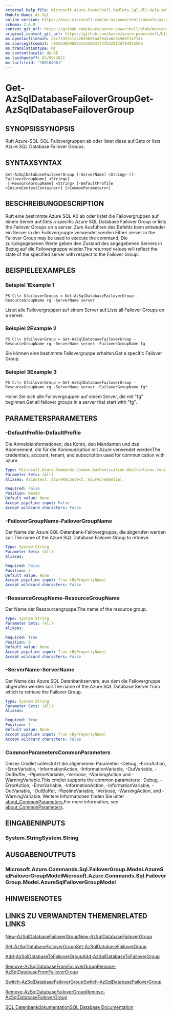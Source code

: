 ```yaml
---
external help file: Microsoft.Azure.PowerShell.Cmdlets.Sql.dll-Help.xml
Module Name: Az.Sql
online version: https://docs.microsoft.com/en-us/powershell/module/az.sql/get-azsqldatabasefailovergroup
schema: 2.0.0
content_git_url: https://github.com/Azure/azure-powershell/blob/master/src/Sql/Sql/help/Get-AzSqlDatabaseFailoverGroup.md
original_content_git_url: https://github.com/Azure/azure-powershell/blob/master/src/Sql/Sql/help/Get-AzSqlDatabaseFailoverGroup.md
ms.openlocfilehash: a2c7192fc1ce2055b05a4f943a0c04560f1e714e
ms.sourcegitcommit: c05d3d669b5631e526841f47b22513d78495350b
ms.translationtype: MT
ms.contentlocale: de-DE
ms.lasthandoff: 02/09/2021
ms.locfileid: "100164961"
---
```

# <span data-ttu-id="1a49e-101">Get-AzSqlDatabaseFailoverGroup</span><span class="sxs-lookup"><span data-stu-id="1a49e-101">Get-AzSqlDatabaseFailoverGroup</span></span>

## <span data-ttu-id="1a49e-102">SYNOPSIS</span><span class="sxs-lookup"><span data-stu-id="1a49e-102">SYNOPSIS</span></span>
<span data-ttu-id="1a49e-103">Ruft Azure-SQL-SQL-Failovergruppen ab oder listet diese auf.</span><span class="sxs-lookup"><span data-stu-id="1a49e-103">Gets or lists Azure SQL Database Failover Groups.</span></span>

## <span data-ttu-id="1a49e-104">SYNTAX</span><span class="sxs-lookup"><span data-stu-id="1a49e-104">SYNTAX</span></span>

```
Get-AzSqlDatabaseFailoverGroup [-ServerName] <String> [[-FailoverGroupName] <String>]
 [-ResourceGroupName] <String> [-DefaultProfile <IAzureContextContainer>] [<CommonParameters>]
```

## <span data-ttu-id="1a49e-105">BESCHREIBUNG</span><span class="sxs-lookup"><span data-stu-id="1a49e-105">DESCRIPTION</span></span>
<span data-ttu-id="1a49e-106">Ruft eine bestimmte Azure SQL A0 ab oder listet die Failovergruppen auf einem Server auf.</span><span class="sxs-lookup"><span data-stu-id="1a49e-106">Gets a specific Azure SQL Database Failover Group or lists the Failover Groups on a server.</span></span>
<span data-ttu-id="1a49e-107">Zum Ausführen des Befehls kann entweder ein Server in der Failovergruppe verwendet werden.</span><span class="sxs-lookup"><span data-stu-id="1a49e-107">Either server in the Failover Group may be used to execute the command.</span></span> <span data-ttu-id="1a49e-108">Die zurückgegebenen Werte geben den Zustand des angegebenen Servers in Bezug auf die Failovergruppe wieder.</span><span class="sxs-lookup"><span data-stu-id="1a49e-108">The returned values will reflect the state of the specified server with respect to the Failover Group.</span></span>

## <span data-ttu-id="1a49e-109">BEISPIELE</span><span class="sxs-lookup"><span data-stu-id="1a49e-109">EXAMPLES</span></span>

### <span data-ttu-id="1a49e-110">Beispiel 1</span><span class="sxs-lookup"><span data-stu-id="1a49e-110">Example 1</span></span>
```
PS C:\> $failoverGroups = Get-AzSqlDatabaseFailoverGroup -ResourceGroupName rg -ServerName server
```

<span data-ttu-id="1a49e-111">Listet alle Failovergruppen auf einem Server auf.</span><span class="sxs-lookup"><span data-stu-id="1a49e-111">Lists all Failover Groups on a server.</span></span>

### <span data-ttu-id="1a49e-112">Beispiel 2</span><span class="sxs-lookup"><span data-stu-id="1a49e-112">Example 2</span></span>
```
PS C:\> $failoverGroup = Get-AzSqlDatabaseFailoverGroup -ResourceGroupName rg -ServerName server -FailoverGroupName fg
```

<span data-ttu-id="1a49e-113">Sie können eine bestimmte Failovergruppe erhalten.</span><span class="sxs-lookup"><span data-stu-id="1a49e-113">Get a specific Failover Group.</span></span>

### <span data-ttu-id="1a49e-114">Beispiel 3</span><span class="sxs-lookup"><span data-stu-id="1a49e-114">Example 3</span></span>
```
PS C:\> $failoverGroup = Get-AzSqlDatabaseFailoverGroup -ResourceGroupName rg -ServerName server -FailoverGroupName fg*
```

<span data-ttu-id="1a49e-115">Holen Sie sich alle Failovergruppen auf einem Server, die mit "fg" beginnen.</span><span class="sxs-lookup"><span data-stu-id="1a49e-115">Get all failover groups in a server that start with "fg".</span></span>

## <span data-ttu-id="1a49e-116">PARAMETERS</span><span class="sxs-lookup"><span data-stu-id="1a49e-116">PARAMETERS</span></span>

### <span data-ttu-id="1a49e-117">-DefaultProfile</span><span class="sxs-lookup"><span data-stu-id="1a49e-117">-DefaultProfile</span></span>
<span data-ttu-id="1a49e-118">Die Anmeldeinformationen, das Konto, den Mandanten und das Abonnement, die für die Kommunikation mit Azure verwendet werden</span><span class="sxs-lookup"><span data-stu-id="1a49e-118">The credentials, account, tenant, and subscription used for communication with azure</span></span>

```yaml
Type: Microsoft.Azure.Commands.Common.Authentication.Abstractions.Core.IAzureContextContainer
Parameter Sets: (All)
Aliases: AzContext, AzureRmContext, AzureCredential

Required: False
Position: Named
Default value: None
Accept pipeline input: False
Accept wildcard characters: False
```

### <span data-ttu-id="1a49e-119">-FailoverGroupName</span><span class="sxs-lookup"><span data-stu-id="1a49e-119">-FailoverGroupName</span></span>
<span data-ttu-id="1a49e-120">Der Name der Azure SQL-Datenbank-Failovergruppe, die abgerufen werden soll.</span><span class="sxs-lookup"><span data-stu-id="1a49e-120">The name of the Azure SQL Database Failover Group to retrieve.</span></span>

```yaml
Type: System.String
Parameter Sets: (All)
Aliases:

Required: False
Position: 2
Default value: None
Accept pipeline input: True (ByPropertyName)
Accept wildcard characters: False
```

### <span data-ttu-id="1a49e-121">-ResourceGroupName</span><span class="sxs-lookup"><span data-stu-id="1a49e-121">-ResourceGroupName</span></span>
<span data-ttu-id="1a49e-122">Der Name der Ressourcengruppe.</span><span class="sxs-lookup"><span data-stu-id="1a49e-122">The name of the resource group.</span></span>

```yaml
Type: System.String
Parameter Sets: (All)
Aliases:

Required: True
Position: 0
Default value: None
Accept pipeline input: True (ByPropertyName)
Accept wildcard characters: False
```

### <span data-ttu-id="1a49e-123">-ServerName</span><span class="sxs-lookup"><span data-stu-id="1a49e-123">-ServerName</span></span>
<span data-ttu-id="1a49e-124">Der Name des Azure SQL Datenbankservers, aus dem die Failovergruppe abgerufen werden soll.</span><span class="sxs-lookup"><span data-stu-id="1a49e-124">The name of the Azure SQL Database Server from which to retrieve the Failover Group.</span></span>

```yaml
Type: System.String
Parameter Sets: (All)
Aliases:

Required: True
Position: 1
Default value: None
Accept pipeline input: True (ByPropertyName)
Accept wildcard characters: False
```

### <span data-ttu-id="1a49e-125">CommonParameters</span><span class="sxs-lookup"><span data-stu-id="1a49e-125">CommonParameters</span></span>
<span data-ttu-id="1a49e-126">Dieses Cmdlet unterstützt die allgemeinen Parameter: -Debug, -ErrorAction, -ErrorVariable, -InformationAction, -InformationVariable, -OutVariable, -OutBuffer, -PipelineVariable, -Verbose, -WarningAction und -WarningVariable.</span><span class="sxs-lookup"><span data-stu-id="1a49e-126">This cmdlet supports the common parameters: -Debug, -ErrorAction, -ErrorVariable, -InformationAction, -InformationVariable, -OutVariable, -OutBuffer, -PipelineVariable, -Verbose, -WarningAction, and -WarningVariable.</span></span> <span data-ttu-id="1a49e-127">Weitere Informationen finden Sie unter [about_CommonParameters.](http://go.microsoft.com/fwlink/?LinkID=113216)</span><span class="sxs-lookup"><span data-stu-id="1a49e-127">For more information, see [about_CommonParameters](http://go.microsoft.com/fwlink/?LinkID=113216).</span></span>

## <span data-ttu-id="1a49e-128">EINGABEN</span><span class="sxs-lookup"><span data-stu-id="1a49e-128">INPUTS</span></span>

### <span data-ttu-id="1a49e-129">System.String</span><span class="sxs-lookup"><span data-stu-id="1a49e-129">System.String</span></span>

## <span data-ttu-id="1a49e-130">AUSGABEN</span><span class="sxs-lookup"><span data-stu-id="1a49e-130">OUTPUTS</span></span>

### <span data-ttu-id="1a49e-131">Microsoft.Azure.Commands.Sql.FailoverGroup.Model.AzureSqlFailoverGroupModel</span><span class="sxs-lookup"><span data-stu-id="1a49e-131">Microsoft.Azure.Commands.Sql.FailoverGroup.Model.AzureSqlFailoverGroupModel</span></span>

## <span data-ttu-id="1a49e-132">HINWEISE</span><span class="sxs-lookup"><span data-stu-id="1a49e-132">NOTES</span></span>

## <span data-ttu-id="1a49e-133">LINKS ZU VERWANDTEN THEMEN</span><span class="sxs-lookup"><span data-stu-id="1a49e-133">RELATED LINKS</span></span>

[<span data-ttu-id="1a49e-134">New-AzSqlDatabaseFailoverGroup</span><span class="sxs-lookup"><span data-stu-id="1a49e-134">New-AzSqlDatabaseFailoverGroup</span></span>](./New-AzSqlDatabaseFailoverGroup.md)

[<span data-ttu-id="1a49e-135">Set-AzSqlDatabaseFailoverGroup</span><span class="sxs-lookup"><span data-stu-id="1a49e-135">Set-AzSqlDatabaseFailoverGroup</span></span>](./Set-AzSqlDatabaseFailoverGroup.md)

[<span data-ttu-id="1a49e-136">Add-AzSqlDatabaseToFailoverGroup</span><span class="sxs-lookup"><span data-stu-id="1a49e-136">Add-AzSqlDatabaseToFailoverGroup</span></span>](./Add-AzSqlDatabaseToFailoverGroup.md)

[<span data-ttu-id="1a49e-137">Remove-AzSqlDatabaseFromFailoverGroup</span><span class="sxs-lookup"><span data-stu-id="1a49e-137">Remove-AzSqlDatabaseFromFailoverGroup</span></span>](./Remove-AzSqlDatabaseFromFailoverGroup.md)

[<span data-ttu-id="1a49e-138">Switch-AzSqlDatabaseFailoverGroup</span><span class="sxs-lookup"><span data-stu-id="1a49e-138">Switch-AzSqlDatabaseFailoverGroup</span></span>](./Switch-AzSqlDatabaseFailoverGroup.md)

[<span data-ttu-id="1a49e-139">Remove-AzSqlDatabaseFailoverGroup</span><span class="sxs-lookup"><span data-stu-id="1a49e-139">Remove-AzSqlDatabaseFailoverGroup</span></span>](./Remove-AzSqlDatabaseFailoverGroup.md)

[<span data-ttu-id="1a49e-140">SQL Datenbankdokumentation</span><span class="sxs-lookup"><span data-stu-id="1a49e-140">SQL Database Documentation</span></span>](https://docs.microsoft.com/azure/sql-database/)
